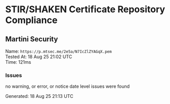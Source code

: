 # STIR/SHAKEN Certificate Repository Compliance

## Martini Security

Name: `https://p.mtsec.me/2e5a/N7IcZlZYAGqX.pem`\
Tested At: 18 Aug 25 21:02 UTC\
Time: 121ms

### Issues

no warning, or error, or notice date level issues were found

Generated: 18 Aug 25 21:13 UTC